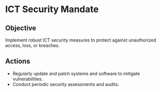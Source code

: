 # ICT Security Mandate

## Objective
Implement robust ICT security measures to protect against unauthorized access, loss, or breaches.

## Actions
- Regularly update and patch systems and software to mitigate vulnerabilities.
- Conduct periodic security assessments and audits.